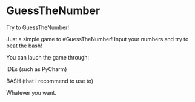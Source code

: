 # GuessTheNumber
Try to GuessTheNumber!

Just a simple game to #GuessTheNumber!
Input your numbers and try to beat the bash!

You can lauch the game through:

IDEs (such as PyCharm)

BASH (that I recommend to use to)


Whatever you want.

